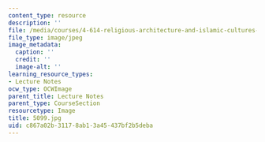 ```yaml
---
content_type: resource
description: ''
file: /media/courses/4-614-religious-architecture-and-islamic-cultures-fall-2002/c867a02b31178ab13a45437bf2b5deba_5099.jpg
file_type: image/jpeg
image_metadata:
  caption: ''
  credit: ''
  image-alt: ''
learning_resource_types:
- Lecture Notes
ocw_type: OCWImage
parent_title: Lecture Notes
parent_type: CourseSection
resourcetype: Image
title: 5099.jpg
uid: c867a02b-3117-8ab1-3a45-437bf2b5deba
---
```

